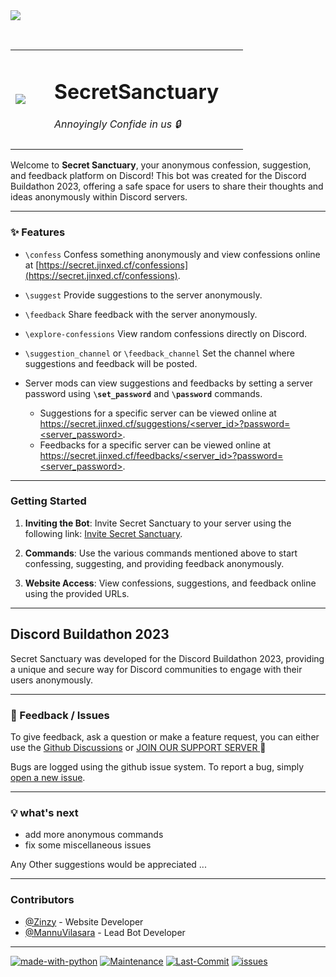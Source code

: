 <image src='https://github.com/Zingzy/secretSanctuary/assets/90309290/8753300c-6417-4769-93b7-0afa50da02de'/>

&nbsp;

<table>
  <tr>
    <td width="15%"><image src='https://media.discordapp.net/attachments/1168652789614911490/1169654320178921552/kbxlw7n.png?ex=65563079&is=6543bb79&hm=d8c0b27d594cf719bb9b931e487b944b487c58d4a863307cdc5a1ebdceb59409&=&width=600&height=600'/></td>
    <td width="75%"><h1>SecretSanctuary</h1>
                    <i>Annoyingly Confide in us 🔒</i><br><br>
    </td>
  </tr>
</table>

Welcome to **Secret Sanctuary**, your anonymous confession, suggestion, and feedback platform on Discord! This bot was created for the Discord Buildathon 2023, offering a safe space for users to share their thoughts and ideas anonymously within Discord servers.
      
---

### ✨ Features

- `\confess` Confess something anonymously and view confessions online at [https://secret.jinxed.cf/confessions](https://secret.jinxed.cf/confessions).
  
- `\suggest` Provide suggestions to the server anonymously.

- `\feedback` Share feedback with the server anonymously.

- `\explore-confessions` View random confessions directly on Discord.

- `\suggestion_channel` or `\feedback_channel` Set the channel where suggestions and feedback will be posted.

-  Server mods can view suggestions and feedbacks by setting a server password using **`\set_password`** and **`\password`** commands.
    -  Suggestions for a specific server can be viewed online at [https://secret.jinxed.cf/suggestions/<server_id>?password=<server_password>](https://secret.jinxed.cf/suggestions/<server_id>?password=<server_password>).
    -  Feedbacks for a specific server can be viewed online at [https://secret.jinxed.cf/feedbacks/<server_id>?password=<server_password>](https://secret.jinxed.cf/feedbacks/<server_id>?password=<server_password>).

---

###  Getting Started

1. **Inviting the Bot**: Invite Secret Sanctuary to your server using the following link: [Invite Secret Sanctuary](https://discord.com/api/oauth2/authorize?client_id=1168874960081649684&permissions=448824986689&scope=applications.commands%20bot).

2. **Commands**: Use the various commands mentioned above to start confessing, suggesting, and providing feedback anonymously.

3. **Website Access**: View confessions, suggestions, and feedback online using the provided URLs.

---

## Discord Buildathon 2023

Secret Sanctuary was developed for the Discord Buildathon 2023, providing a unique and secure way for Discord communities to engage with their users anonymously.

---

### 📝 Feedback / Issues

To give feedback, ask a question or make a feature request, you can either use the [Github Discussions](https://github.com/Zingzy/secretSanctuary/discussions)  or [JOIN OUR SUPPORT SERVER ](https://discord.gg/nBA6kmqaaK)🪬

Bugs are logged using the github issue system. To report a bug, simply [open a new issue](https://github.com/Zingzy/secretSanctuary/issues/new).

---

### 💡 what's next

- add more anonymous commands
- fix some miscellaneous issues

Any Other suggestions would be appreciated ...

---

### Contributors

- [@Zinzy](https://github.com/zingzy) - Website Developer
- [@MannuVilasara](https://github.com/MannuVilasara) - Lead Bot Developer

---

[![made-with-python](https://img.shields.io/badge/Made%20with-Python-1f425f.svg)](https://www.python.org/) [![Maintenance](https://img.shields.io/badge/Maintained%3F-yes-green.svg)](https://GitHub.com/Zingzy/secretSanctuary/graphs/commit-activity) [![Last-Commit](https://badgen.net/github/last-commit/Zingzy/secretSanctuary)](https://github.com/zingzy/secretSanctuary/commits) [![issues](https://badgen.net/github/issues/Zingzy/secretSanctuary)](https://github.com/Zingzy/secretSanctuary/issues)

